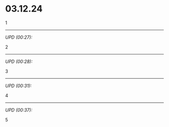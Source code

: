 # 03.12.24

1

<hr>

_UPD (00:27):_

2

<hr>

_UPD (00:28):_

3

<hr>

_UPD (00:31):_

4

<hr>

_UPD (00:37):_

5
